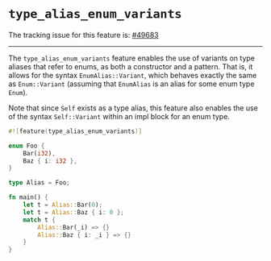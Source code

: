 # `type_alias_enum_variants`

The tracking issue for this feature is: [#49683]

[#49683]: https://github.com/rust-lang/rust/issues/49683

------------------------

The `type_alias_enum_variants` feature enables the use of variants on type
aliases that refer to enums, as both a constructor and a pattern. That is,
it allows for the syntax `EnumAlias::Variant`, which behaves exactly the same
as `Enum::Variant` (assuming that `EnumAlias` is an alias for some enum type
`Enum`).

Note that since `Self` exists as a type alias, this feature also enables the
use of the syntax `Self::Variant` within an impl block for an enum type.

```rust
#![feature(type_alias_enum_variants)]

enum Foo {
    Bar(i32),
    Baz { i: i32 },
}

type Alias = Foo;

fn main() {
    let t = Alias::Bar(0);
    let t = Alias::Baz { i: 0 };
    match t {
        Alias::Bar(_i) => {}
        Alias::Baz { i: _i } => {}
    }
}
```
